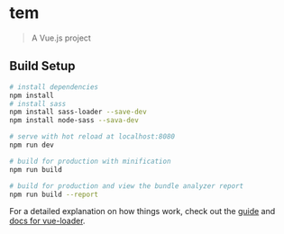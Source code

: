 # tem

> A Vue.js project

## Build Setup

``` bash
# install dependencies
npm install
# install sass
npm install sass-loader --save-dev
npm install node-sass --sava-dev

# serve with hot reload at localhost:8080
npm run dev

# build for production with minification
npm run build

# build for production and view the bundle analyzer report
npm run build --report
```

For a detailed explanation on how things work, check out the [guide](http://vuejs-templates.github.io/webpack/) and [docs for vue-loader](http://vuejs.github.io/vue-loader).
